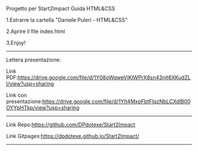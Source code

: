 Progetto per Start2Impact Guida HTML&CSS

1.Estrarre la cartella "Daniele Puleri - HTML&CSS"

2.Aprire il file index.html

3.Enjoy!

------------------------------------------------------

Lettera presentazione:

Link PDF:https://drive.google.com/file/d/1Y08oWqweVjKlWPrX8sn43njt6XKudZLI/view?usp=sharing

Link con presentazione:https://drive.google.com/file/d/1YIt4MxpFbtFlqzNbLCXdlB00OYYpHTkp/view?usp=sharing

--------------------------------------------------------

Link Repo:https://github.com/DPdotexe/Start2Impact

Link Gitpages:https://dpdotexe.github.io/Start2Impact/

--------------------------------------------------------